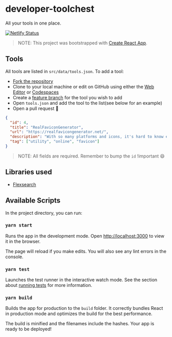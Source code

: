 # developer-toolchest

All your tools in one place.

[![Netlify Status](https://api.netlify.com/api/v1/badges/4dfb254f-61fb-449f-9583-4e19774de6e9/deploy-status)](https://app.netlify.com/sites/romantic-chandrasekhar-499964/deploys)

> NOTE: This project was bootstrapped with [Create React App](https://github.com/facebook/create-react-app).

## Tools

All tools are listed in `src/data/tools.json`. To add a tool:

- [Fork the repository](https://docs.github.com/en/get-started/quickstart/fork-a-repo)
- Clone to your local machine or edit on GitHub using either the [Web Editor](https://docs.github.com/en/codespaces/the-githubdev-web-based-editor) or [Codespaces](https://github.com/features/codespaces)
- Create a [feature branch](https://www.atlassian.com/git/tutorials/comparing-workflows/feature-branch-workflow) for the tool you wish to add
- Open `tools.json` and add the tool to the list(see below for an example)
- Open a pull request 🎉

```json
{
  "id": 4,
  "title": "RealFaviconGenerator",
  "url": "https://realfavicongenerator.net/",
  "description": "With so many platforms and icons, it's hard to know exactly what you should do. What are the dimensions of favicon.ico? How many Touch icons do I need? RealFaviconGenerator did the reseach and testing for you.",
  "tag": ["utility", "online", "favicon"]
}
```

> NOTE: All fields are required. Remember to bump the `id` !important 😄

## Libraries used

- [Flexsearch](https://github.com/nextapps-de/flexsearch)

## Available Scripts

In the project directory, you can run:

### `yarn start`

Runs the app in the development mode.
Open [http://localhost:3000](http://localhost:3000) to view it in the browser.

The page will reload if you make edits.
You will also see any lint errors in the console.

### `yarn test`

Launches the test runner in the interactive watch mode.
See the section about [running tests](https://facebook.github.io/create-react-app/docs/running-tests) for more information.

### `yarn build`

Builds the app for production to the `build` folder.
It correctly bundles React in production mode and optimizes the build for the best performance.

The build is minified and the filenames include the hashes.
Your app is ready to be deployed!
